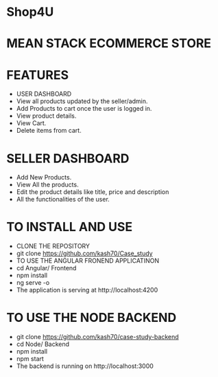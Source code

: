 # Shop4U
# MEAN STACK ECOMMERCE STORE
# FEATURES
* USER DASHBOARD
* View all products updated by the seller/admin.
* Add Products to cart once the user is logged in.
* View product details.
* View Cart.
* Delete items from cart.

# SELLER DASHBOARD
* Add New Products.
* View All the products.
* Edit the product details like title, price and description
* All the functionalities of the user.
# TO INSTALL AND USE
* CLONE THE REPOSITORY
* git clone https://github.com/kash70/Case_study
* TO USE THE ANGULAR FRONEND APPLICATINON
* cd Angular/ Frontend
* npm install
* ng serve -o
* The application is serving at http://localhost:4200

# TO USE THE NODE BACKEND
* git clone https://github.com/kash70/case-study-backend
* cd Node/ Backend
* npm install
* npm start
* The backend is running on http://localhost:3000

